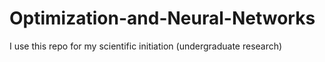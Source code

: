 # Optimization-and-Neural-Networks
I use this repo for my scientific initiation (undergraduate research)
